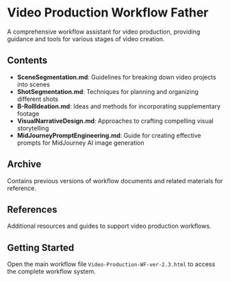 # Video Production Workflow Father

A comprehensive workflow assistant for video production, providing guidance and tools for various stages of video creation.

## Contents

- **SceneSegmentation.md**: Guidelines for breaking down video projects into scenes
- **ShotSegmentation.md**: Techniques for planning and organizing different shots
- **B-RollIdeation.md**: Ideas and methods for incorporating supplementary footage
- **VisualNarrativeDesign.md**: Approaches to crafting compelling visual storytelling
- **MidJourneyPromptEngineering.md**: Guide for creating effective prompts for MidJourney AI image generation

## Archive

Contains previous versions of workflow documents and related materials for reference.

## References

Additional resources and guides to support video production workflows.

## Getting Started

Open the main workflow file `Video-Production-WF-ver-2.3.html` to access the complete workflow system. 